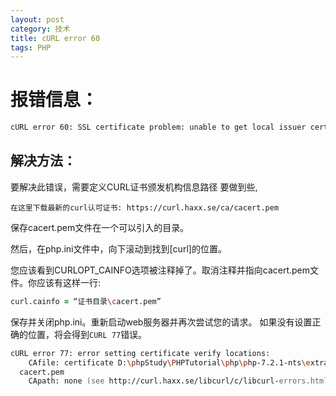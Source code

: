 ```yaml
---
layout: post
category: 技术
title: cURL error 60
tags: PHP
---
```

# 报错信息：

```zsh
cURL error 60: SSL certificate problem: unable to get local issuer certific   ate (see http://curl.haxx.se/libcurl/c/libcurl-errors.html)
```

## 解决方法：

要解决此错误，需要定义CURL证书颁发机构信息路径
要做到些,

`在这里下载最新的curl认可证书: https://curl.haxx.se/ca/cacert.pem`

保存cacert.pem文件在一个可以引入的目录。

然后，在php.ini文件中，向下滚动到找到[curl]的位置。

您应该看到CURLOPT_CAINFO选项被注释掉了。取消注释并指向cacert.pem文件。你应该有这样一行:
```zsh
curl.cainfo = “证书目录\cacert.pem”
```
保存并关闭php.ini。重新启动web服务器并再次尝试您的请求。
如果没有设置正确的位置，将会得到`CURL 77`错误。
```zsh
cURL error 77: error setting certificate verify locations:
    CAfile: certificate D:\phpStudy\PHPTutorial\php\php-7.2.1-nts\extras\ssl\
  cacert.pem
    CApath: none (see http://curl.haxx.se/libcurl/c/libcurl-errors.html)
```
